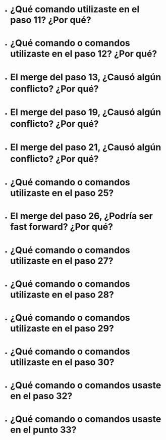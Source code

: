 - # ¿Qué comando utilizaste en el paso 11? ¿Por qué?
- # ¿Qué comando o comandos utilizaste en el paso 12? ¿Por qué?
- # El merge del paso 13, ¿Causó algún conﬂicto? ¿Por qué?
- # El merge del paso 19, ¿Causó algún conﬂicto? ¿Por qué?
- # El merge del paso 21, ¿Causó algún conﬂicto? ¿Por qué? 
- # ¿Qué comando o comandos utilizaste en el paso 25?
- # El merge del paso 26, ¿Podría ser fast forward? ¿Por qué?
- # ¿Qué comando o comandos utilizaste en el paso 27?
- # ¿Qué comando o comandos utilizaste en el paso 28?
- # ¿Qué comando o comandos utilizaste en el paso 29?
- # ¿Qué comando o comandos utilizaste en el paso 30?
- # ¿Qué comando o comandos usaste en el paso 32?
- # ¿Qué comando o comandos usaste en el punto 33?